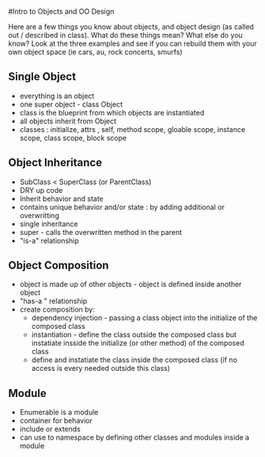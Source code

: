 #Intro to Objects and OO Design

Here are a few things you know about objects, and object design (as called out / described in class).  What do these things mean? What else do you know?  Look at the three examples and see if you can rebuild them with your own object space (ie cars, au, rock concerts, smurfs)

## Single Object
* everything is an object
* one super object - class Object
* class is the blueprint from which objects are instantiated
* all objects inherit from Object
* classes : initialize, attrs , self, method scope, gloable scope, instance scope, class scope, block scope

## Object Inheritance
*  SubClass < SuperClass (or ParentClass)
*  DRY up code
*  Inherit behavior and state
*  contains unique behavior and/or state : by adding additional or overwritting
*  single inheritance
*  super - calls the overwritten method in the parent
*  "is-a" relationship

## Object Composition
* object is made up of other objects - object is defined inside another object
* "has-a " relationship
* create composition by:
  * dependency injection - passing a class object into the initialize of the composed class
  * instantiation - define the class outside the composed class but instatiate insside the initialize (or other method) of the composed class
  * define and instatiate the class inside the composed class (if no access is every needed outside this class)

## Module
* Enumerable is a module
* container for behavior
* include or extends
* can use to namespace by defining other classes and modules inside a module

